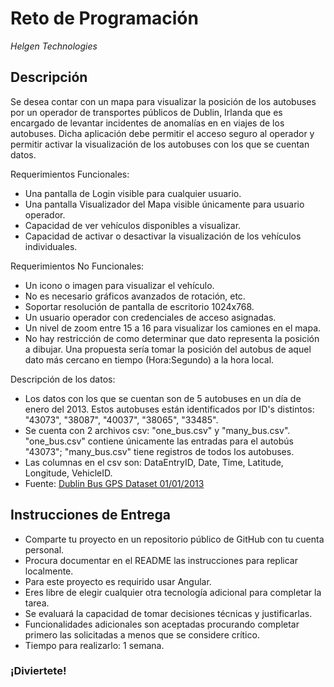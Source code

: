 # Reto de Programación
*Helgen Technologies*

## Descripción
Se desea contar con un mapa para visualizar la posición de los autobuses por un operador de transportes públicos de Dublin, Irlanda que es encargado de levantar incidentes de anomalías en en viajes de los autobuses. Dicha aplicación debe permitir el acceso seguro al operador y permitir activar la visualización de los autobuses con los que se cuentan datos.

Requerimientos Funcionales:
* Una pantalla de Login visible para cualquier usuario.
* Una pantalla Visualizador del Mapa visible únicamente para usuario operador.
* Capacidad de ver vehículos disponibles a visualizar.
* Capacidad de activar o desactivar la visualización de los vehículos individuales.

Requerimientos No Funcionales:
* Un icono o imagen para visualizar el vehículo.
* No es necesario gráficos avanzados de rotación, etc.
* Soportar resolución de pantalla de escritorio 1024x768.
* Un usuario operador con credenciales de acceso asignadas.
* Un nivel de zoom entre 15 a 16 para visualizar los camiones en el mapa.
* No hay restricción de como determinar que dato representa la posición a dibujar. Una propuesta sería tomar la posición del autobus de aquel dato más cercano en tiempo (Hora:Segundo) a la hora local.

Descripción de los datos:
* Los datos con los que se cuentan son de 5 autobuses en un día de enero del 2013. Estos autobuses están identificados por ID's distintos: "43073", "38087", "40037", "38065", "33485".
* Se cuenta con 2 archivos csv: "one_bus.csv" y "many_bus.csv". "one_bus.csv" contiene únicamente las entradas para el autobús "43073"; "many_bus.csv" tiene registros de todos los autobuses.
* Las columnas en el csv son: DataEntryID, Date, Time, Latitude, Longitude, VehicleID.
* Fuente: [Dublin Bus GPS Dataset 01/01/2013](https://data.gov.ie/dataset/dublin-bus-gps-sample-data-from-dublin-city-council-insight-project/resource/00c65697-9ed6-43cb-a2b7-9e20cf323cb3)


## Instrucciones de Entrega
* Comparte tu proyecto en un repositorio público de GitHub con tu cuenta personal.
* Procura documentar en el README las instrucciones para replicar localmente.
* Para este proyecto es requirido usar Angular.
* Eres libre de elegir cualquier otra tecnología adicional para completar la tarea.
* Se evaluará la capacidad de tomar decisiones técnicas y justificarlas.
* Funcionalidades adicionales son aceptadas procurando completar primero las solicitadas a menos que se considere crítico.
* Tiempo para realizarlo: 1 semana.

### ¡Diviertete!